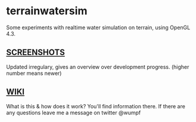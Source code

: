 terrainwatersim
===============

Some experiments with realtime water simulation on terrain, using OpenGL 4.3.

[SCREENSHOTS](https://github.com/Wumpf/terrainwatersim/tree/master/screenshots)
---------------
Updated irregulary, gives an overview over development progress. (higher number means newer)

[WIKI](https://github.com/Wumpf/terrainwatersim/wiki)
---------------
What is this & how does it work? You'll find information there. If there are any questions leave me a message on twitter @wumpf

